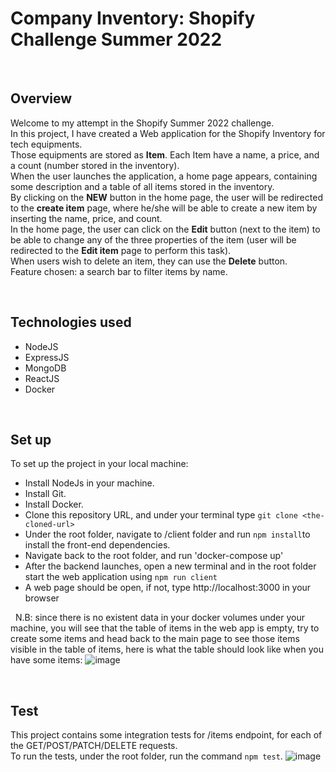 # Company Inventory: Shopify Challenge Summer 2022

&nbsp;
## Overview
Welcome to my attempt in the Shopify Summer 2022 challenge. <br/>
In this project, I have created a Web application for the Shopify Inventory for tech equipments. <br/>
Those equipments are stored as **Item**. Each Item have a name, a price, and a count (number stored in the inventory). <br/>
When the user launches the application, a home page appears, containing some description and a table of all items stored in the inventory. <br/>
By clicking on the **NEW** button in the home page, the user will be redirected to the **create item** page, where he/she will be able to create a new item by inserting the name, price, and count. <br/>
In the home page, the user can click on the **Edit** button (next to the item) to be able to change any of the three properties of the item (user will be redirected to the **Edit item** page to perform this task). <br/>
When users wish to delete an item, they can use the **Delete** button. <br/>
Feature chosen: a search bar to filter items by name.

&nbsp;
## Technologies used
- NodeJS
- ExpressJS
- MongoDB
- ReactJS
- Docker

&nbsp;
## Set up
To set up the project in your local machine:
- Install NodeJs in your machine.
- Install Git.
- Install Docker.
- Clone this repository URL, and under your terminal type `git clone <the-cloned-url>`
- Under the root folder, navigate to /client folder and run `npm install`to install the front-end dependencies.
- Navigate back to the root folder, and run 'docker-compose up'
- After the backend launches, open a new terminal and in the root folder start the web application using `npm run client`
- A web page should be open, if not, type http://localhost:3000 in your browser <br />

&nbsp;
N.B: since there is no existent data in your docker volumes under your machine, you will see that the table of items in the web app is empty, try to create some items and head back to the main page to see those items visible in the table of items, here is what the table should look like when you have some items:
![image](https://user-images.githubusercontent.com/59850587/149869977-3e77fd7b-036d-44ef-8bab-44b0360b23bd.png)


&nbsp;
## Test
This project contains some integration tests for /items endpoint, for each of the GET/POST/PATCH/DELETE requests. <br/>
To run the tests, under the root folder, run the command `npm test`.
![image](https://user-images.githubusercontent.com/59850587/149631834-e8112bc1-6bbc-4ec7-8e55-b86b7f9c55b2.png)

